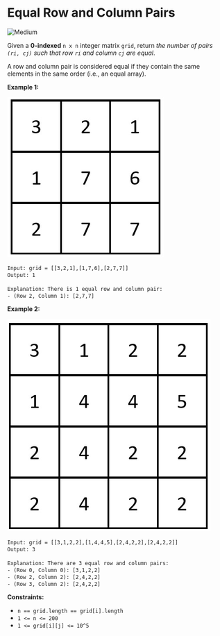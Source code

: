 # Equal Row and Column Pairs

![Medium](https://img.shields.io/badge/Difficulty-Medium-yellow)

Given a **0-indexed** `n x n` integer matrix `grid`, return *the number of pairs `(ri, cj)` such that row `ri` and column `cj` are equal*.

A row and column pair is considered equal if they contain the same elements in the same order (i.e., an equal array).

 

**Example 1:**

![ex1](ex1.jpg)

```
Input: grid = [[3,2,1],[1,7,6],[2,7,7]]
Output: 1

Explanation: There is 1 equal row and column pair:
- (Row 2, Column 1): [2,7,7]
```

**Example 2:**

![ex2](ex2.jpg)

```
Input: grid = [[3,1,2,2],[1,4,4,5],[2,4,2,2],[2,4,2,2]]
Output: 3

Explanation: There are 3 equal row and column pairs:
- (Row 0, Column 0): [3,1,2,2]
- (Row 2, Column 2): [2,4,2,2]
- (Row 3, Column 2): [2,4,2,2]
```

**Constraints:**

- `n == grid.length == grid[i].length`
- `1 <= n <= 200`
- `1 <= grid[i][j] <= 10^5`
